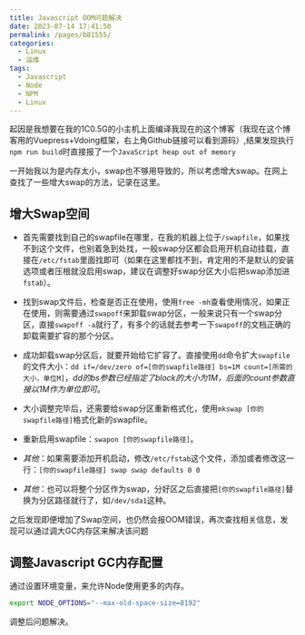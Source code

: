 ```yaml
---
title: Javascript OOM问题解决
date: 2023-07-14 17:41:50
permalink: /pages/b81555/
categories:
  - Linux
  - 运维
tags:
  - Javascript
  - Node
  - NPM
  - Linux
---
```


起因是我想要在我的1C0.5G的小主机上面编译我现在的这个博客（我现在这个博客用的Vuepress+Vdoing框架，右上角Github链接可以看到源码）,结果发现执行`npm run build`时直接报了一个`JavaScript heap out of memory`

<center-img img="30-linux/10-om/30/js-oom-q-1.png" alt="Out of memory" />

一开始我以为是内存太小，swap也不够用导致的，所以考虑增大swap。在网上查找了一些增大swap的方法，记录在这里。

## 增大Swap空间

- 首先需要找到自己的swapfile在哪里，在我的机器上位于`/swapfile`，如果找不到这个文件，也别着急到处找，一般swap分区都会启用开机自动挂载，直接在`/etc/fstab`里面找即可（如果在这里都找不到，肯定用的不是默认的安装选项或者压根就没启用swap，建议在调整好swap分区大小后把swap添加进`fstab`）。

- 找到swap文件后，检查是否正在使用，使用`free -mh`查看使用情况，如果正在使用，则需要通过`swapoff`来卸载swap分区，一般来说只有一个swap分区，直接`swapoff -a`就行了，有多个的话就去参考一下`swapoff`的文档正确的卸载需要扩容的那个分区。

- 成功卸载swap分区后，就要开始给它扩容了。直接使用`dd`命令扩大`swapfile`的文件大小：`dd if=/dev/zero of=[你的swapfile路径] bs=1M count=[所需的大小，单位M]`，*dd的bs参数已经指定了block的大小为1M，后面的count参数直接以1M作为单位即可*。

- 大小调整完毕后，还需要给swap分区重新格式化，使用`mkswap [你的swapfile路径]`格式化新的swapfile。

- 重新启用swapfile：`swapon [你的swapfile路径]`。

- *其他*：如果需要添加开机启动，修改`/etc/fstab`这个文件，添加或者修改这一行：`[你的swapfile路径] swap swap defaults 0 0`

- *其他*：也可以将整个分区作为swap，分好区之后直接把`[你的swapfile路径]`替换为分区路径就行了，如`/dev/sda1`这种。

之后发现即便增加了Swap空间，也仍然会报OOM错误，再次查找相关信息，发现可以通过调大GC内存区来解决该问题

## 调整Javascript GC内存配置

通过设置环境变量，来允许Node使用更多的内存。

```bash
export NODE_OPTIONS="--max-old-space-size=8192"
```

调整后问题解决。